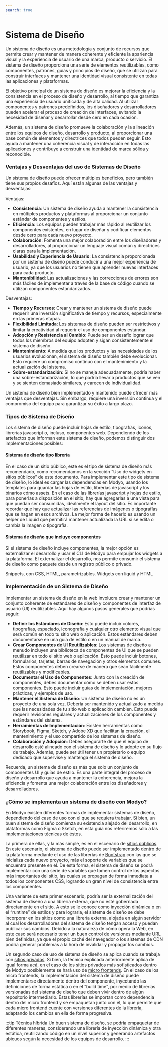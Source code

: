 ```yaml
---
search: true
---
```


# Sistema de Diseño

Un sistema de diseño es una metodología y conjunto de recursos que permite crear y mantener de manera coherente y eficiente la apariencia visual y la experiencia de usuario de una marca, producto o servicio. El sistema de diseño proporciona una serie de elementos reutilizables, como componentes, patrones, guías y principios de diseño, que se utilizan para construir interfaces y mantener una identidad visual consistente en todas las aplicaciones y plataformas.

El objetivo principal de un sistema de diseño es mejorar la eficiencia y la consistencia en el proceso de diseño y desarrollo, al tiempo que garantiza una experiencia de usuario unificada y de alta calidad. Al utilizar componentes y patrones predefinidos, los diseñadores y desarrolladores pueden acelerar el proceso de creación de interfaces, evitando la necesidad de diseñar y desarrollar desde cero en cada ocasión.

Además, un sistema de diseño promueve la colaboración y la alineación entre los equipos de diseño, desarrollo y producto, al proporcionar una base común de elementos y directrices que todos pueden seguir. Esto ayuda a mantener una coherencia visual y de interacción en todas las aplicaciones y contribuye a construir una identidad de marca sólida y reconocible.

### Ventajas y Desventajas del uso de Sistemas de Diseño

Un sistema de diseño puede ofrecer múltiples beneficios, pero también tiene sus propios desafíos. Aquí están algunas de las ventajas y desventajas:

Ventajas:

- **Consistencia**: Un sistema de diseño ayuda a mantener la consistencia en múltiples productos y plataformas al proporcionar un conjunto estándar de componentes y estilos.
- **Eficiencia**: Los equipos pueden trabajar más rápido al reutilizar los componentes existentes, en lugar de diseñar y codificar elementos desde cero para cada nuevo proyecto.
- **Colaboración**: Fomenta una mejor colaboración entre los diseñadores y desarrolladores, al proporcionar un lenguaje visual común y directrices claras para la implementación.
- **Usabilidad y Experiencia de Usuario**: La consistencia proporcionada por un sistema de diseño puede conducir a una mejor experiencia de usuario, ya que los usuarios no tienen que aprender nuevas interfaces para cada producto.
- **Mantenibilidad**: Las actualizaciones y las correcciones de errores son más fáciles de implementar a través de la base de código cuando se utilizan componentes estandarizados.

Desventajas:

- **Tiempo y Recursos**: Crear y mantener un sistema de diseño puede requerir una inversión significativa de tiempo y recursos, especialmente en las primeras etapas.
- **Flexibilidad Limitada**: Los sistemas de diseño pueden ser restrictivos y limitar la creatividad al requerir el uso de componentes estándar.
- **Adopción y Resistencia al Cambio**: Puede ser un desafío lograr que todos los miembros del equipo adopten y sigan consistentemente el sistema de diseño.
- **Mantenimiento**: A medida que los productos y las necesidades de los usuarios evolucionan, el sistema de diseño también debe evolucionar. Esto requiere un compromiso continuo con el mantenimiento y la actualización del sistema.
- **Sobre-estandarización**: Si no se maneja adecuadamente, podría haber una sobre-estandarización, lo que podría llevar a productos que se ven y se sienten demasiado similares, y carecen de individualidad.

Un sistema de diseño bien implementado y mantenido puede ofrecer más ventajas que desventajas. Sin embargo, requiere una inversión continua y el compromiso del equipo para garantizar su éxito a largo plazo.

### Tipos de Sistema de Diseño

Los sistema de diseño puede incluir hojas de estilo, tipografías, iconos, librerías javascript o, incluso, componentes web. Dependiendo de los artefactos que informan este sistema de diseño, podemos distinguir dos implementaciones posibles:

#### Sistema de diseño tipo librería

En el caso de un sitio público, este es el tipo de sistema de diseño más recomendado, como recomendamos en la sección “Uso de widgets en sitios públicos” de este documento. Para implementar este tipo de sistema de diseño, lo ideal es cargar las dependencias en Modyo, usando los templates para guardar las hojas de estilo, librerías de javascript y los binarios cómo assets. En el caso de las librerías javascript y hojas de estilo, para ponerlas a disposición en el sitio, hay que agregarlas a una vista para que puedan ser consumidas, idealmente el layout del sitio. Es importante recordar que hay que actualizar las referencias de imágenes o tipografías que se hagan en esos archivos. La mejor forma de hacerlo es usando un helper de Liquid que permitirá mantener actualizada la URL si se edita o cambia la imagen o tipografía.

#### Sistema de diseño que incluye componentes

Si el sistema de diseño incluye componentes, la mejor opción es externalizar el desarrollo y usar el CLI de Modyo para empujar los widgets a la plataforma. El externalizar el desarrollo, nos permite consumir el sistema de diseño como paquete desde un registro público o privado.

Snippets, con CSS, HTML, parametrizables. Widgets con liquid y HTML

### Implementación de un Sistema de Diseño

Implementar un sistema de diseño en la web involucra crear y mantener un conjunto coherente de estándares de diseño y componentes de interfaz de usuario (UI) reutilizables. Aquí hay algunos pasos generales que podrías seguir:

- **Definir los Estándares de Diseño**: Esto puede incluir colores, tipografías, espaciado, iconografía y cualquier otro elemento visual que será común en todo tu sitio web o aplicación. Estos estándares deben documentarse en una guía de estilo o en un manual de marca.
- **Crear Componentes de UI Reutilizables**: Los sistemas de diseño a menudo incluyen una biblioteca de componentes de UI que se pueden reutilizar en todo el sitio web o aplicación. Esto puede incluir botones, formularios, tarjetas, barras de navegación y otros elementos comunes. Estos componentes deben crearse de manera que sean fácilmente reutilizables y modificables.
- **Documentar el Uso de Componentes**: Junto con la creación de componentes, debes documentar cómo se deben usar estos componentes. Esto puede incluir guías de implementación, mejores prácticas, y ejemplos de uso.
- **Mantener el Sistema de Diseño**: Un sistema de diseño no es un proyecto de una sola vez. Debería ser mantenido y actualizado a medida que las necesidades de tu sitio web o aplicación cambien. Esto puede requerir revisiones regulares y actualizaciones de los componentes y estándares del sistema.
- **Herramientas de Implementación**: Existen herramientas como Storybook, Figma, Sketch, y Adobe XD que facilitan la creación, el mantenimiento y el uso compartido de los sistemas de diseño.
- **Colaboración y Adopción**: Debes asegurarte de que el equipo de desarrollo esté alineado con el sistema de diseño y lo adopte en su flujo de trabajo. Además, puede ser útil tener un propietario o equipo dedicado que supervise y mantenga el sistema de diseño.

Recuerda, un sistema de diseño es más que solo un conjunto de componentes UI y guías de estilo. Es una parte integral del proceso de diseño y desarrollo que ayuda a mantener la coherencia, mejora la eficiencia y fomenta una mejor colaboración entre los diseñadores y desarrolladores.

### ¿Cómo se implementa un sistema de diseño con Modyo?

En Modyo existen diferentes formas de implementar sistemas de diseño, dependiendo del caso de uso con el que se requiera trabajar. Si bien, un buen sistema de diseño comienza su existencia alejado del desarrollo, en plataformas como Figma o Sketch, en esta guía nos referiremos sólo a las implementaciones técnicas de éstos.

La primera de ellas, y la más simple, es en el escenario de [sitios públicos](/es/architecture/patterns/public-site). En este escenario, el sistema de diseño puede ser implementado dentro de la plataforma mediante el uso de las librerías de [Bootstrap](https://getbootstrap.com/) con las que se inicializa cada nuevo proyecto, más el soporte de variables que se encuentra presente en el. De esta forma, el sistema de diseño se podrá implementar con una serie de variables que tomen control de los aspectos más importantes del sitio, las cuales se propagan de forma inmediata a todos los componentes CSS, logrando un gran nivel de consistencia entre los componentes.

Una variante de este primer escenario, podría ser la externalización del sistema de diseño a una librería externa, que no esté gobernada directamente en el sitio. A esto se le conoce como inyección dinámica o en el “runtime” de estilos y para lograrla, el sistema de diseño se debe incorporar en los sitios como una librería externa, alojada en algún servidor al cual los desarrolladores del sistema de diseño tengan acceso y puedan publicar sus cambios. Debido a la naturaleza de cómo opera la Web, en este caso será necesario tener un buen control de versiones mediante URL bien definidas, ya que el propio caché del navegador o los sistemas de CDN podría generar problemas a la hora de invalidar y propagar los cambios.

Un segundo caso de uso de sistema de diseño se aplica cuando se trabaja con [sitios privados](/es/architecture/patterns/private-site). Si bien, la técnica explicada anteriormente aplica de igual forma acá, en el caso de los sitios privados más sofisticados dentro de Modyo posiblemente se hará uso de [micro frontends](/es/architecture/patterns/micro-frontend). En el caso de los micro frontends, la implementación del sistema de diseño puede implementarse directamente dentro del componente, inyectando las definiciones de forma estática o en el “build time”, por medio de librerías versionadas del sistema de diseño que deben vivir dentro de algún repositorio intermediario. Estas librerías se importan como dependencia dentro del micro frontend y se empaquetan junto con él, lo que permite que cada micro frontend cuente con versiones diferentes de la librería, adaptando los cambios en ella de forma progresiva.

:::tip Técnica híbrida
Un buen sistema de diseño, se podría empaquetar de diferentes maneras, considerando una librería de inyección dinámica y otra estática, reutilizando código en un nivel superior y generando artefactos ubicuos según la necesidad de los equipos de desarrollo.
:::
